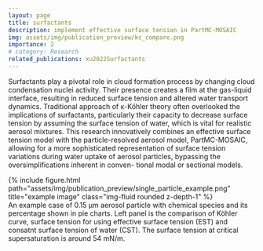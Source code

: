 ```yaml
---
layout: page
title: surfactants 
description: implement effective surface tension in PartMC-MOSAIC
img: assets/img/publication_preview/kc_compare.png
importance: 2
# category: Research
related_publications: xu2022Surfactants
---
```


Surfactants play a pivotal role in cloud formation process by changing cloud condensation nuclei activity. Their presence creates a film at the gas-liquid interface, resulting in reduced surface tension and altered water transport dynamics. Traditional approach of &kappa;-Köhler theory often overlooked the implications of surfactants, particularly their capacity to decrease surface tension by assuming the surface tension of water, which is vital for realistic aerosol mixtures. This research innovatively combines an effective surface tension model with the particle-resolved aerosol model, PartMC-MOSAIC, allowing for a more sophisticated representation of surface tension variations during water uptake of aerosol particles, bypassing the oversimplifications inherent in conven- tional modal or sectional models.


<div class="row">
    <div class="col-sm mt-3 mt-md-0">
        {% include figure.html path="assets/img/publication_preview/single_particle_example.png" title="example image" class="img-fluid rounded z-depth-1" %}
    </div>
</div>
<div class="caption">
    An example case of 0.15 &mu;m aerosol particle with chemical species and its percentage shown in pie charts. Left panel is the comparison of Köhler curve, surface tension for using effective surface tension (EST) and consatnt surface tension of water (CST). The surface tension at critical supersaturation is around 54 mN/m.
</div>
